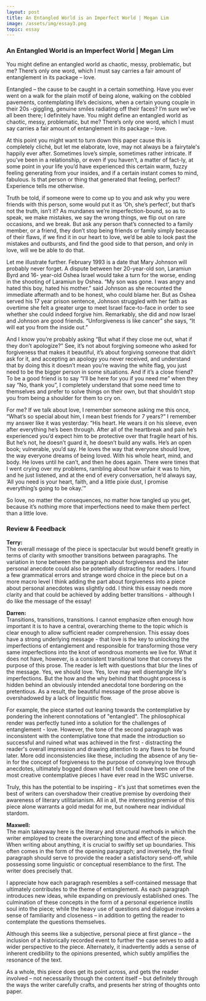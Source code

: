 ```yaml
---
layout: post
title: An Entangled World is an Imperfect World | Megan Lim
image: /assets/img/essay3.png
topic: essay
---
```


### An Entangled World is an Imperfect World | Megan Lim

You might define an entangled world as chaotic, messy, problematic, but me?
There’s only one word, which I must say carries a fair amount of entanglement in
its package – love.

Entangled – the cause to be caught in a certain something. Have you ever went on
a walk for the plain motif of being alone, walking on the cobbled pavements,
contemplating life’s decisions, when a certain young couple in their 20s
-giggling, genuine smiles radiating off their faces? I’m sure we’ve all been
there; I definitely have. You might define an entangled world as chaotic, messy,
problematic, but me? There’s only one word, which I must say carries a fair
amount of entanglement in its package – love.

At this point you might want to turn down this paper cause this is completely
cliché, but let me elaborate, love, may not always be a fairytale's happily ever
after. Sometimes love’s simple, sometimes rather intricate. If you’ve been in a
relationship, or even if you haven’t, a matter of fact-ly, at some point in your
life you’d have experienced this certain warm, fuzzy feeling generating from
your insides, and if a certain instant comes to mind, fabulous. Is that person
or thing that generated that feeling, perfect? Experience tells me otherwise.

Truth be told, if someone were to come up to you and ask why you were friends
with this person, some would put it as ‘Oh, she’s perfect’, but that’s not the
truth, isn’t it? As mundanes we’re imperfection-bound, so as to speak, we make
mistakes, we say the wrong things, we flip out on rare occasions, and we break.
But ask any person that’s connected to a family member, or a friend, they don’t
stop being friends or family simply because of their flaws, if we find it in our
heart to love, we’d be able to look past the mistakes and outbursts, and find
the good side to that person, and only in love, will we be able to do that.

Let me illustrate further. February 1993 is a date that Mary Johnson will
probably never forget. A dispute between her 20-year-old son, Laramiun Byrd and
16- year-old Oshea Israel would take a turn for the worse, ending in the
shooting of Laramiun by Oshea. “My son was gone. I was angry and hated this boy,
hated his mother.” said Johnson as she recounted the immediate aftermath and to
be honest, who could blame her. But as Oshea served his 17 year prison sentence,
Johnson struggled with her faith as overtime she felt a greater urge to meet
Israel face-to-face in order to see whether she could indeed forgive him.
Remarkably, she did and now Israel and Johnson are good friends. “Unforgiveness
is like cancer” she says, “It will eat you from the inside out.”

And I know you’re probably asking “But what if they close me out, what if they
don’t apologize?” See, it’s not about forgiving someone who asked for
forgiveness that makes it beautiful, it’s about forgiving someone that didn’t
ask for it, and accepting an apology you never received, and understand that by
doing this it doesn’t mean you’re waving the white flag, you just need to be the
bigger person in some situations. And if it’s a close friend? To be a good
friend is to say “I’ll be here for you if you need me” when they say “No, thank
you”, I completely understand that some need time to themselves and prefer to
solve things on their own, but that shouldn’t stop you from being a shoulder for
them to cry on.

For me? If we talk about love, I remember someone asking me this once, “What’s
so special about him, I mean best friends for 7 years?” I remember my answer
like it was yesterday: “His heart. He wears it on his sleeve, even after
everything he’s been through. After all of the heartbreak and pain he’s
experienced you’d expect him to be protective over that fragile heart of his.
But he’s not, he doesn’t guard it, he doesn’t build any walls. He’s an open
book; vulnerable, you’d say. He loves the way that everyone should love, the way
everyone dreams of being loved. With his whole heart, mind, and body. He loves
until he can’t, and then he does again. There were times that I went crying over
my problems, rambling about how unfair it was to him, and he just listened, and
at the end of every conversation, he’d always say, ‘All you need is your heart,
faith, and a little pixie dust, I promise everything’s going to be okay.’”

So love, no matter the consequences, no matter how tangled up you get, because
it’s nothing more that imperfections need to make them perfect than a little
love.

### Review & Feedback

**Terry:** <br> The overall message of the piece is spectacular but would
benefit greatly in terms of clarity with smoother transitions between
paragraphs. The variation in tone between the paragraph about forgiveness and
the later personal anecdote could also be potentially distracting for readers. I
found a few grammatical errors and strange word choice in the piece but on a
more macro level I think adding the part about forgiveness into a piece about
personal anecdotes was slightly odd. I think this essay needs more clarity and
that could be achieved by adding better transitions - although I do like the
message of the essay!

**Darren:** <br> Transitions, transitions, transitions. I cannot emphasize often
enough how important it is to have a central, overarching theme to the topic
which is clear enough to allow sufficient reader comprehension. This essay does
have a strong underlying message - that love is the key to unlocking the
imperfections of entanglement and responsible for transforming those very same
imperfections into the knot of wondrous moments we live for. What it does not
have, however, is a consistent transitional tone that conveys the purpose of
this prose. The reader is left with questions that blur the lines of the
message. Yes, we should love. Yes, love may well disentangle life's
imperfections. But the how and the why behind that thought process is hidden
behind an obviously intended anecdotal tone bordering on the pretentious. As a
result, the beautiful message of the prose above is overshadowed by a lack of
linguistic flow.

For example, the piece started out leaning towards the contemplative by
pondering the inherent connotations of "entangled". The philosophical render was
perfectly tuned into a solution for the challenges of entanglement - love.
However, the tone of the second paragraph was inconsistent with the
contemplative tone that made the introduction so successful and ruined what was
achieved in the first - distracting the reader's overall impression and drawing
attention to any flaws to be found later. More odd inconsistencies like these,
including the absence of any tie-in for the concept of forgiveness to the
purpose of conveying love through anecdotes, ultimately bogged down what I felt
could have been one of the most creative contemplative pieces I have ever read
in the WSC universe.

Truly, this has the potential to be inspiring - it's just that sometimes even
the best of writers can overshadow their creative premise by overdoing their
awareness of literary utilitarianism. All in all, the interesting premise of
this piece alone warrants a gold medal for me, but nowhere near individual
stardom.

**Maxwell:** <br> The main takeaway here is the literary and structural methods
in which the writer employed to create the overarching tone and effect of the
piece.
When writing about anything, it is crucial to swiftly set up boundaries. This
often comes in the form of the opening paragraph; and inversely, the final
paragraph should serve to provide the reader a satisfactory send-off, while
possessing some linguistic or conceptual resemblance to the first. The writer
does precisely that.

I appreciate how each paragraph resembles a self-contained message that
ultimately contributes to the theme of entanglement. As each paragraph
introduces new ideas, while expanding on previously established ones. The
culmination of these concepts in the form of a personal experience instils soul
into the piece; while the heavy use of questions and dialogue invokes a sense of
familiarity and closeness – in addition to getting the reader to contemplate the
questions themselves.

Although this seems like a subjective, personal piece at first glance – the
inclusion of a historically recorded event to further the case serves to add a
wider perspective to the piece. Alternately, it inadvertently adds a sense of
inherent credibility to the opinions presented, which subtly amplifies the
resonance of the text.

As a whole, this piece does get its point across, and gets the reader involved –
not necessarily through the content itself – but definitely through the ways the
writer carefully crafts, and presents her string of thoughts onto paper.
